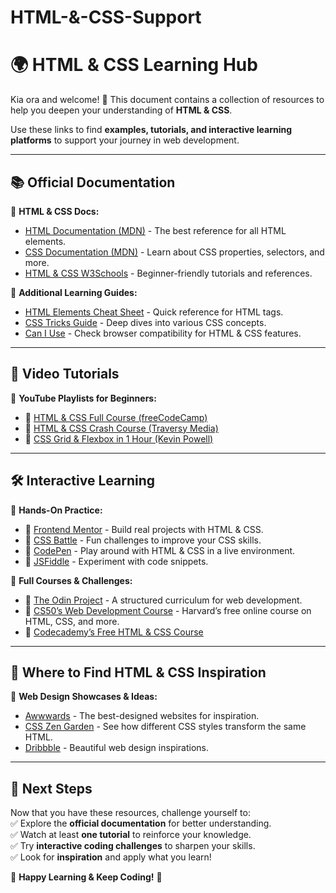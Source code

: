 # HTML-&-CSS-Support
# 🌍 HTML & CSS Learning Hub  

Kia ora and welcome! 🎉 This document contains a collection of resources to help you deepen your understanding of **HTML & CSS**.  

Use these links to find **examples, tutorials, and interactive learning platforms** to support your journey in web development.  

---

## 📚 Official Documentation  

📌 **HTML & CSS Docs:**  
- [HTML Documentation (MDN)](https://developer.mozilla.org/en-US/docs/Web/HTML) - The best reference for all HTML elements.  
- [CSS Documentation (MDN)](https://developer.mozilla.org/en-US/docs/Web/CSS) - Learn about CSS properties, selectors, and more.  
- [HTML & CSS W3Schools](https://www.w3schools.com/html/default.asp) - Beginner-friendly tutorials and references.  

📌 **Additional Learning Guides:**  
- [HTML Elements Cheat Sheet](https://htmlcheatsheet.com/) - Quick reference for HTML tags.  
- [CSS Tricks Guide](https://css-tricks.com/) - Deep dives into various CSS concepts.  
- [Can I Use](https://caniuse.com/) - Check browser compatibility for HTML & CSS features.  

---

## 🎥 Video Tutorials  

📌 **YouTube Playlists for Beginners:**  
- 🔗 [HTML & CSS Full Course (freeCodeCamp)](https://www.youtube.com/watch?v=mU6anWqZJcc)  
- 🔗 [HTML & CSS Crash Course (Traversy Media)](https://www.youtube.com/watch?v=UB1O30fR-EE)  
- 🔗 [CSS Grid & Flexbox in 1 Hour (Kevin Powell)](https://www.youtube.com/watch?v=0xMQfnTU6oo)  

---

## 🛠️ Interactive Learning  

📌 **Hands-On Practice:**  
- 🔗 [Frontend Mentor](https://www.frontendmentor.io/) - Build real projects with HTML & CSS.  
- 🔗 [CSS Battle](https://cssbattle.dev/) - Fun challenges to improve your CSS skills.  
- 🔗 [CodePen](https://codepen.io/) - Play around with HTML & CSS in a live environment.  
- 🔗 [JSFiddle](https://jsfiddle.net/) - Experiment with code snippets.  

📌 **Full Courses & Challenges:**  
- 🔗 [The Odin Project](https://www.theodinproject.com/) - A structured curriculum for web development.  
- 🔗 [CS50’s Web Development Course](https://cs50.harvard.edu/web/) - Harvard’s free online course on HTML, CSS, and more.  
- 🔗 [Codecademy’s Free HTML & CSS Course](https://www.codecademy.com/learn/learn-html)  

---

## 🔎 Where to Find HTML & CSS Inspiration  

📌 **Web Design Showcases & Ideas:**  
- [Awwwards](https://www.awwwards.com/) - The best-designed websites for inspiration.  
- [CSS Zen Garden](https://www.csszengarden.com/) - See how different CSS styles transform the same HTML.  
- [Dribbble](https://dribbble.com/) - Beautiful web design inspirations.  

---

## 🎯 Next Steps  

Now that you have these resources, challenge yourself to:  
✅ Explore the **official documentation** for better understanding.  
✅ Watch at least **one tutorial** to reinforce your knowledge.  
✅ Try **interactive coding challenges** to sharpen your skills.  
✅ Look for **inspiration** and apply what you learn!  

🚀 **Happy Learning & Keep Coding!** 🚀  

